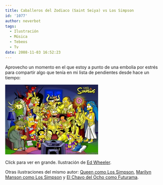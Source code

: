 ```yaml
---
title: Caballeros del Zodiaco (Saint Seiya) vs Los Simpson
id: '1077'
author: neverbot
tags:
  - Ilustración
  - Música
  - Tebeos
  - Tv
date: 2008-11-03 16:52:23
---
```


Aprovecho un momento en el que estoy a punto de una embolia por estrés para compartir algo que tenía en mi lista de pendientes desde hace un tiempo:

[![Caballeros del Zodiaco vs Los Simpson](./caballeros-del-zodiaco-saint-seiya-vs-los-simpson/saintseiya1024x768zu0-300x225.jpg "Caballeros del Zodiaco vs Los Simpson")](./caballeros-del-zodiaco-saint-seiya-vs-los-simpson/saintseiya1024x768zu0.jpg)

Click para ver en grande. Ilustración de [Ed Wheeler](http://edwheeler.deviantart.com/).

Otras ilustraciones del mismo autor: [Queen como Los Simpson](http://edwheeler.deviantart.com/art/QUEEN-Simpsons-Tribute-64196969), [Marilyn Manson como Los Simpson](http://edwheeler.deviantart.com/art/Marilyn-Manson-Simpsons-72605684) y [El Chavo del Ocho como Futurama](http://edwheeler.deviantart.com/art/Futurama-and-Chavo-del-8-47143252).